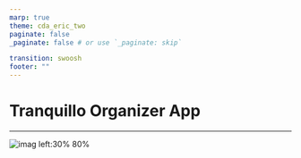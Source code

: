 ```yaml
---
marp: true
theme: cda_eric_two
paginate: false
_paginate: false # or use `_paginate: skip`

transition: swoosh
footer: ""
---
```


<!-- _class: one -->

# Tranquillo Organizer App

---

![imag left:30% 80%](https://cda.corbisier.fr/layout/img/logo.webp)
